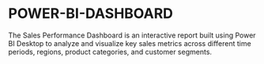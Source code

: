 # POWER-BI-DASHBOARD
The Sales Performance Dashboard is an interactive report built using Power BI Desktop to analyze and visualize key sales metrics across different time periods, regions, product categories, and customer segments.
